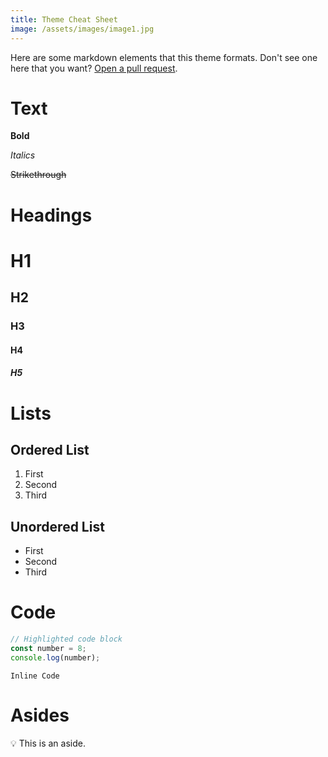 ```yaml
---
title: Theme Cheat Sheet
image: /assets/images/image1.jpg
---
```


Here are some markdown elements that this theme formats. Don't see one here that you want? [Open a pull request](https://github.com/ryanshepps/jekyll-theme-minimal-ryan/compare).


# Text

**Bold**

*Italics*

~~Strikethrough~~

# Headings

# H1

## H2

### H3

#### H4

##### H5

# Lists

## Ordered List

1. First
2. Second
3. Third

## Unordered List

- First
- Second
- Third

# Code

```javascript
// Highlighted code block
const number = 8;
console.log(number);
```

`Inline Code`

# Asides

<aside>
💡 This is an aside.
</aside>
